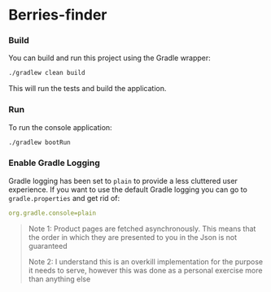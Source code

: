 # Berries-finder
### Build
You can build and run this project using the Gradle wrapper:
```bash
./gradlew clean build
```
This will run the tests and build the application.
### Run
To run the console application:
```bash
./gradlew bootRun
```

### Enable Gradle Logging
Gradle logging has been set to `plain` to provide a less cluttered user experience.
If you want to use the default Gradle logging you can go to `gradle.properties` and get rid of:
```yaml
org.gradle.console=plain
```

> Note 1: Product pages are fetched asynchronously. 
> This means that the order in which they are presented to you in the Json is not guaranteed
>
> Note 2: I understand this is an overkill implementation for the purpose it needs to serve, 
> however this was done as a personal exercise more than anything else 

